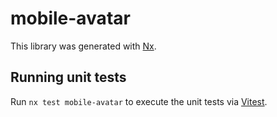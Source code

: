 # mobile-avatar

This library was generated with [Nx](https://nx.dev).

## Running unit tests

Run `nx test mobile-avatar` to execute the unit tests via [Vitest](https://vitest.dev/).
